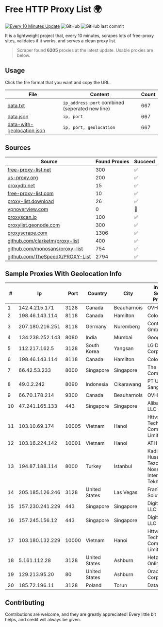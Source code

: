
# Free HTTP Proxy List 🌍

[![Every 10 Minutes Update](https://github.com/mertguvencli/http-proxy-list/actions/workflows/main.yml/badge.svg?branch=main)](https://github.com/mertguvencli/http-proxy-list/actions/workflows/main.yml)
![GitHub](https://img.shields.io/github/license/mertguvencli/http-proxy-list)
![GitHub last commit](https://img.shields.io/github/last-commit/mertguvencli/http-proxy-list)

It is a lightweight project that, every 10 minutes, scrapes lots of free-proxy sites, validates if it works, and serves a clean proxy list.


> Scraper found **6205** proxies at the latest update. Usable proxies are below.

## Usage

Click the file format that you want and copy the URL.


|File|Content|Count|
|----|-------|-----|
|[data.txt](https://raw.githubusercontent.com/mertguvencli/http-proxy-list/main/proxy-list/data.txt)|`ip_address:port` combined (seperated new line)|667|
|[data.json](https://raw.githubusercontent.com/mertguvencli/http-proxy-list/main/proxy-list/data.json)|`ip, port`|667|
|[data-with-geolocation.json](https://raw.githubusercontent.com/mertguvencli/http-proxy-list/main/proxy-list/data-with-geolocation.json)|`ip, port, geolocation`|667|

## Sources

|Source|Found Proxies|Succeed|
|------|-------------|-------|
|[free-proxy-list.net](https://free-proxy-list.net)|300|✅|
|[us-proxy.org](https://www.us-proxy.org)|200|✅|
|[proxydb.net](http://proxydb.net)|15|✅|
|[free-proxy-list.com](https://free-proxy-list.com/?page=&port=&type%5B%5D=http&type%5B%5D=https&up_time=0&search=Search)|10|✅|
|[proxy-list.download](https://www.proxy-list.download/HTTP)|26|✅|
|[vpnoverview.com](https://vpnoverview.com/privacy/anonymous-browsing/free-proxy-servers)|0|🚫|
|[proxyscan.io](https://www.proxyscan.io)|100|✅|
|[proxylist.geonode.com](https://proxylist.geonode.com/api/proxy-list?limit=300&page=1&sort_by=lastChecked&sort_type=desc&protocols=http,https)|300|✅|
|[proxyscrape.com](https://api.proxyscrape.com/v2/?request=displayproxies&protocol=http&timeout=10000&country=all&ssl=all&anonymity=all)|1306|✅|
|[github.com/clarketm/proxy-list](https://raw.githubusercontent.com/clarketm/proxy-list/master/proxy-list-raw.txt)|400|✅|
|[github.com/monosans/proxy-list](https://raw.githubusercontent.com/monosans/proxy-list/main/proxies/http.txt)|754|✅|
|[github.com/TheSpeedX/PROXY-List](https://raw.githubusercontent.com/TheSpeedX/PROXY-List/master/http.txt)|2794|✅|


## Sample Proxies With Geolocation Info

|#|Ip|Port|Country|City|Internet Service Provider|
|-|--|----|-------|----|-------------------------|
|1|142.4.215.171|3128|Canada|Beauharnois|OVH SAS|
|2|198.46.143.114|8118|Canada|Hamilton|ColoCrossing|
|3|207.180.216.251|8118|Germany|Nuremberg|Contabo GmbH|
|4|134.238.252.143|8080|India|Mumbai|Google LLC|
|5|112.217.162.5|3128|South Korea|Yangsan|LG DACOM Corporation|
|6|198.46.143.114|8118|Canada|Hamilton|ColoCrossing|
|7|66.42.53.233|8000|Singapore|Singapore|The Constant Company|
|8|49.0.2.242|8090|Indonesia|Cikarawang|PT Usaha Adi Sanggoro|
|9|66.70.178.214|9300|Canada|Beauharnois|OVH SAS|
|10|47.241.165.133|443|Singapore|Singapore|Alibaba.com LLC|
|11|103.10.69.174|10005|Vietnam|Hanoi|Httvserver Technology Company Limited|
|12|103.16.224.142|10001|Vietnam|Hanoi|ATH|
|13|194.87.188.114|8000|Turkey|Istanbul|Kadir Huseyin Tezcan Nosspeed Internet Teknolojileri|
|14|205.185.126.246|3128|United States|Las Vegas|FranTech Solutions|
|15|157.230.241.229|443|Singapore|Singapore|DigitalOcean, LLC|
|16|157.245.156.12|443|Singapore|Singapore|DigitalOcean, LLC|
|17|103.180.132.229|10000|Vietnam|Hanoi|Httvserver Technology Company Limited|
|18|5.161.112.28|3128|United States|Ashburn|Hetzner Online GmbH|
|19|129.213.95.20|80|United States|Ashburn|Oracle Corporation|
|20|185.72.196.11|3128|Poland|Torun|Data Space|



## Contributing

Contributions are welcome, and they are greatly appreciated! Every
little bit helps, and credit will always be given.

